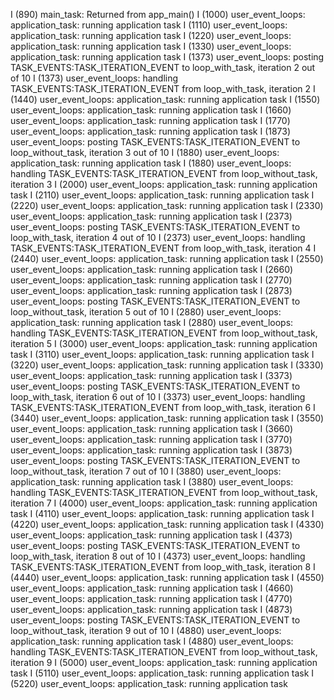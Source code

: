 I (890) main_task: Returned from app_main()
I (1000) user_event_loops: application_task: running application task
I (1110) user_event_loops: application_task: running application task
I (1220) user_event_loops: application_task: running application task
I (1330) user_event_loops: application_task: running application task
I (1373) user_event_loops: posting TASK_EVENTS:TASK_ITERATION_EVENT to loop_with_task, iteration 2 out of 10
I (1373) user_event_loops: handling TASK_EVENTS:TASK_ITERATION_EVENT from loop_with_task, iteration 2
I (1440) user_event_loops: application_task: running application task
I (1550) user_event_loops: application_task: running application task
I (1660) user_event_loops: application_task: running application task
I (1770) user_event_loops: application_task: running application task
I (1873) user_event_loops: posting TASK_EVENTS:TASK_ITERATION_EVENT to loop_without_task, iteration 3 out of 10
I (1880) user_event_loops: application_task: running application task
I (1880) user_event_loops: handling TASK_EVENTS:TASK_ITERATION_EVENT from loop_without_task, iteration 3
I (2000) user_event_loops: application_task: running application task
I (2110) user_event_loops: application_task: running application task
I (2220) user_event_loops: application_task: running application task
I (2330) user_event_loops: application_task: running application task
I (2373) user_event_loops: posting TASK_EVENTS:TASK_ITERATION_EVENT to loop_with_task, iteration 4 out of 10
I (2373) user_event_loops: handling TASK_EVENTS:TASK_ITERATION_EVENT from loop_with_task, iteration 4
I (2440) user_event_loops: application_task: running application task
I (2550) user_event_loops: application_task: running application task
I (2660) user_event_loops: application_task: running application task
I (2770) user_event_loops: application_task: running application task
I (2873) user_event_loops: posting TASK_EVENTS:TASK_ITERATION_EVENT to loop_without_task, iteration 5 out of 10
I (2880) user_event_loops: application_task: running application task
I (2880) user_event_loops: handling TASK_EVENTS:TASK_ITERATION_EVENT from loop_without_task, iteration 5
I (3000) user_event_loops: application_task: running application task
I (3110) user_event_loops: application_task: running application task
I (3220) user_event_loops: application_task: running application task
I (3330) user_event_loops: application_task: running application task
I (3373) user_event_loops: posting TASK_EVENTS:TASK_ITERATION_EVENT to loop_with_task, iteration 6 out of 10
I (3373) user_event_loops: handling TASK_EVENTS:TASK_ITERATION_EVENT from loop_with_task, iteration 6
I (3440) user_event_loops: application_task: running application task
I (3550) user_event_loops: application_task: running application task
I (3660) user_event_loops: application_task: running application task
I (3770) user_event_loops: application_task: running application task
I (3873) user_event_loops: posting TASK_EVENTS:TASK_ITERATION_EVENT to loop_without_task, iteration 7 out of 10
I (3880) user_event_loops: application_task: running application task
I (3880) user_event_loops: handling TASK_EVENTS:TASK_ITERATION_EVENT from loop_without_task, iteration 7
I (4000) user_event_loops: application_task: running application task
I (4110) user_event_loops: application_task: running application task
I (4220) user_event_loops: application_task: running application task
I (4330) user_event_loops: application_task: running application task
I (4373) user_event_loops: posting TASK_EVENTS:TASK_ITERATION_EVENT to loop_with_task, iteration 8 out of 10
I (4373) user_event_loops: handling TASK_EVENTS:TASK_ITERATION_EVENT from loop_with_task, iteration 8
I (4440) user_event_loops: application_task: running application task
I (4550) user_event_loops: application_task: running application task
I (4660) user_event_loops: application_task: running application task
I (4770) user_event_loops: application_task: running application task
I (4873) user_event_loops: posting TASK_EVENTS:TASK_ITERATION_EVENT to loop_without_task, iteration 9 out of 10
I (4880) user_event_loops: application_task: running application task
I (4880) user_event_loops: handling TASK_EVENTS:TASK_ITERATION_EVENT from loop_without_task, iteration 9
I (5000) user_event_loops: application_task: running application task
I (5110) user_event_loops: application_task: running application task
I (5220) user_event_loops: application_task: running application task